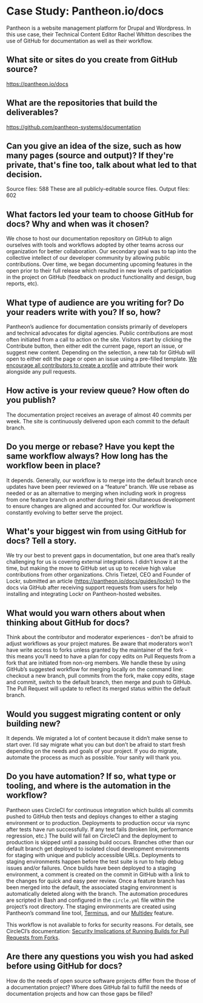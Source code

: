 # Case Study: Pantheon.io/docs

Pantheon is a website management platform for Drupal and Wordpress. In this use case, their Technical Content Editor Rachel Whitton describes the use of GitHub for documentation as well as their workflow.

## What site or sites do you create from GitHub source? 
https://pantheon.io/docs

## What are the repositories that build the deliverables? 
https://github.com/pantheon-systems/documentation 

## Can you give an idea of the size, such as how many pages (source and output)? If they're private, that's fine too, talk about what led to that decision.
Source files: 588 These are all publicly-editable source files.
Output files: 602

## What factors led your team to choose GitHub for docs? Why and when was it chosen?

We chose to host our documentation repository on GitHub to align ourselves with tools and workflows adopted by other teams across our organization for better collaboration. Our secondary goal was to tap into the collective intellect of our developer community by allowing public contributions. Over time, we began documenting upcoming features in the open prior to their full release which resulted in new levels of participation in the project on GitHub (feedback on product functionality and design, bug reports, etc). 

## What type of audience are you writing for? Do your readers write with you? If so, how?

Pantheon’s audience for documentation consists primarily of developers and technical  advocates for digital agencies. Public contributions are most often initiated from a call to action on the site. Visitors start by clicking the Contribute button, then either edit the current page, report an issue, or suggest new content. Depending on the selection, a new tab for GitHub will open to either edit the page or open an issue using a pre-filled template. [We encourage all contributors to create a profile](https://github.com/pantheon-systems/documentation/blob/master/CONTRIBUTING.md#contributors) and attribute their work alongside any pull requests. 

## How active is your review queue? How often do you publish?

The documentation project receives an average of almost 40 commits per week. The site is continuously delivered upon each commit to the default branch.

## Do you merge or rebase? Have you kept the same workflow always? How long has the workflow been in place? 

It depends. Generally, our workflow is to merge into the default branch once updates have been peer reviewed on a “feature” branch. We use rebase as needed or as an alternative to merging when including work in progress from one feature branch on another during their simultaneous development to ensure changes are aligned and accounted for. Our workflow is constantly evolving to better serve the project.

## What's your biggest win from using GitHub for docs? Tell a story. 

We try our best to prevent gaps in documentation, but one area that’s really challenging for us is covering external integrations. I didn’t know it at the time, but making the move to GitHub set us up to receive high value contributions from other organizations. Chris Tietzel, CEO and Founder of Lockr, submitted an article (https://pantheon.io/docs/guides/lockr/) to the docs via GitHub after receiving support requests from users for help installing and integrating Lockr on Pantheon-hosted websites. 

## What would you warn others about when thinking about GitHub for docs? 

Think about the contributor and moderator experiences - don’t be afraid to adjust workflows as your project matures. Be aware that moderators won’t have write access to forks unless granted by the maintainer of the fork - this means you’ll need to have a plan for copy edits on Pull Requests from a fork that are initiated from non-org members. We handle these by using GitHub’s suggested workflow for merging locally on the command line: checkout a new branch, pull commits from the fork, make copy edits, stage and commit, switch to the default branch, then merge and push to GitHub. The Pull Request will update to reflect its merged status within the default branch. 

## Would you suggest migrating content or only building new? 

It depends. We migrated a lot of content because it didn’t make sense to start over. I’d say migrate what you can but don’t be afraid to start fresh depending on the needs and goals of your project. If you do migrate, automate the process as much as possible. Your sanity will thank you. 

## Do you have automation? If so, what type or tooling, and where is the automation in the workflow? 

Pantheon uses CircleCI for continuous integration which builds all commits pushed to GitHub then tests and deploys changes to either a staging environment or to production. Deployments to production occur via rsync after tests have run successfully. If any test fails (broken link, performance regression, etc.) The build will fail on CircleCI and the deployment to production is skipped until a passing build occurs. Branches other than our default branch get deployed to isolated cloud development environments for staging with unique and publicly accessible URLs. Deployments to staging environments happen before the test suite is run to help debug issues and/or failures. Once builds have been deployed to a staging environment, a comment is created on the commit in GitHub with a link to the changes for quick and easy peer review. Once a feature branch has been merged into the default, the associated staging environment is automatically deleted along with the branch. The automation procedures are scripted in Bash and configured in the `circle.yml` file within the project’s root directory. The staging environments are created using Pantheon’s command line tool, [Terminus](https://github.com/pantheon-systems/terminus), and our [Multidev](https://pantheon.io/features/multidev-cloud-environments) feature. 

This workflow is not available to forks for security reasons. For details, see CircleCI’s documentation: [Security Implications of Running Builds for Pull Requests from Forks](https://circleci.com/docs/fork-pr-builds/#security-implications-of-running-builds-for-pull-requests-from-forks).

## Are there any questions you wish you had asked before using GitHub for docs? 

How do the needs of open source software projects differ from the those of a documentation project? Where does GitHub fail to fulfill the needs of documentation projects and how can those gaps be filled?